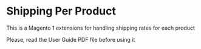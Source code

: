# Shipping Per Product

This is a Magento 1 extensions for handling shipping rates for each product

Please, read the User Guide PDF file before using it
